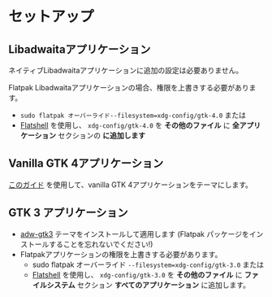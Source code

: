 # セットアップ

## Libadwaitaアプリケーション

ネイティブLibadwaitaアプリケーションに追加の設定は必要ありません。

Flatpak Libadwaitaアプリケーションの場合、権限を上書きする必要があります。

- `sudo flatpak オーバーライド--filesystem=xdg-config/gtk-4.0` または
- [Flatshell](https://github.com/tchx84/Flatseal) を使用し、 `xdg-config/gtk-4.0` を **その他のファイル** に **全アプリケーション** セクションの **に追加します**

## Vanilla GTK 4アプリケーション

[このガイド](https://github.com/lassekongo83/adw-gtk3/blob/main/gtk4.md) を使用して、vanilla GTK 4アプリケーションをテーマにします。

## GTK 3 アプリケーション

- [adw-gtk3](https://github.com/lassekongo83/adw-gtk3#readme) テーマをインストールして適用します (Flatpak パッケージをインストールすることを忘れないでください!)
- Flatpakアプリケーションの権限を上書きする必要があります。
  - sudo flatpak オーバーライド `--filesystem=xdg-config/gtk-3.0` または
  - [Flatshell](https://github.com/tchx84/Flatseal) を使用し、 `xdg-config/gtk-3.0` を **その他のファイル** に **ファイルシステム** セクション **すべてのアプリケーション** に追加します。
